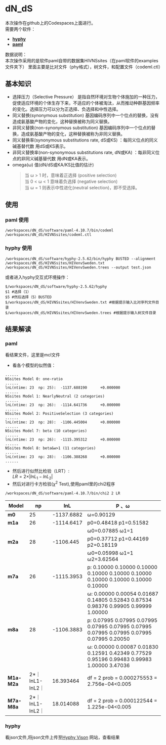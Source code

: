 # dN_dS

本次操作在github上的Codespaces上面进行。  
需要两个软件：  
- **[hyphy](https://github.com/veg/hyphy/archive/refs/tags/2.5.62.tar.gz)**  
- **[paml](https://github.com/abacus-gene/paml/releases/download/4.10.7/paml-4.10.7-linux-X86_64.tgz)**  

数据说明：  
    本次操作采用的是软件paml自带的数据集HIVNSsites（在paml软件的examples文件夹下） 里面主要是比对文件（phy格式），树文件，和配置文件（codeml.ctl）

## 基本知识  
- 选择压力（Selective Pressure） 是指自然环境对生物个体施加的一种压力，促使适应环境的个体生存下来，不适应的个体被淘汰，从而推动种群基因频率的变化。选择压力可以分为正选择、负选择和中性选择。  
- 同义替换(synonymous substitution) 基因编码序列中一个位点的替换，没有造成氨基酸产物的变化，这种替换被称为同义替换。  
- 非同义替换(non-synonymous substitution) 基因编码序列中一个位点的替换，造成氨基酸产物的变化，这种替换被称为非同义替换。  
- 同义替换率(synonymous substitutions rate, dS或KS) ：每同义位点的同义碱基替代数 用dS或KS表示。  
- 非同义替换率(non-synonymous substitutions rate, dN或KA) ：每非同义位点的非同义碱基替代数 用dN或KA表示。  
- omega(ω) 值(dN/dS或KA/KS比值的估计)  
    >当 ω > 1 时，意味着正选择 (positive selection)  
    >当 0 < ω < 1 意味着负选择 (negative selection)  
    >当 ω = 1 则表示中性进化(neutral selection)，即不受选择。  

## 使用
### paml 使用
```shell
/workspaces/dN_dS/software/paml-4.10.7/bin/codeml /workspaces/dN_dS/HIVNSsites/codeml.ctl
```
### hyphy 使用
```shell
/workspaces/dN_dS/software/hyphy-2.5.62/bin/hyphy BUSTED --alignment /workspaces/dN_dS/HIVNSsites/HIVenvSweden.txt /workspaces/dN_dS/HIVNSsites/HIVenvSweden.trees --output test.json
```


或者进入hyphy交互式环境操作：
```shell
$/workspaces/dN_dS/software/hyphy-2.5.62/hyphy
$1 #选择（1）
$5 #然后选择（5）BUSTED
$/workspaces/dN_dS/HIVNSsites/HIVenvSweden.txt #根据提示输入比对序列文件目录
$/workspaces/dN_dS/HIVNSsites/HIVenvSweden.trees #根据提示输入树文件目录
```

## 结果解读
### paml
看结果文件，这里是mcl文件
- 看各个模型的似然值：
```shell
......
NSsites Model 0: one-ratio
......
lnL(ntime: 23  np: 25):  -1137.688190      +0.000000
......
NSsites Model 1: NearlyNeutral (2 categories)
......
lnL(ntime: 23  np: 26):  -1114.641736      +0.000000
......
NSsites Model 2: PositiveSelection (3 categories)
......
lnL(ntime: 23  np: 28):  -1106.445004      +0.000000
......
NSsites Model 7: beta (10 categories)
......
lnL(ntime: 23  np: 26):  -1115.395312      +0.000000
......
NSsites Model 8: beta&w>1 (11 categories)
......
lnL(ntime: 23  np: 28):  -1106.388268      +0.000000
......
```
- 然后进行似然比检验（LRT）:  
$LR = 2 \times \rvert lnL_1-lnL_2 \rvert$   
- 然后对进行卡方检验($\chi^2$ Test),使用paml里的chi2程序
```shell
/workspaces/dN_dS/software/paml-4.10.7/bin/chi2 2 LR
```
| **Model**   | **np**          | **lnL**    | **P** **、ω**                                                |
| ----------- | --------------- | ---------- | ------------------------------------------------------------ |
| **m0**      | 25              | -1137.6882 | ω=0.90129                                                    |
| **m1a**     | 26              | -1114.6417 | p0=0.48418  p1=0.51582                                       |
|             |                 |            | ω0=0.07885   ω1=1                                            |
| **m2a**     | 28              | -1106.445  | p0=0.37712    p1=0.44169   p2=0.18119                        |
|             |                 |            | ω0=0.05998   ω1=1    ω2=3.62564                              |
| **m7a**     | 26              | -1115.3953 | p: 0.10000   0.10000 0.10000 0.10000   0.10000 0.10000 0.10000   0.10000 0.10000 0.10000 |
|             |                 |            | ω:   0.00000 0.00054 0.01687   0.14805 0.52843 0.87534   0.98376 0.99905 0.99999   1.00000 |
| **m8a**     | 28              | -1106.3883 | p:  0.07995 0.07995 0.07995   0.07995 0.07995 0.07995   0.07995 0.07995 0.07995   0.07995 0.20050 |
|             |                 |            | ω: 0.00000 0.00087   0.01830 0.12591 0.42349   0.77529 0.95196 0.99483   0.99983 1.00000 3.47036 |
| **M1a-M2a** | 2*｜lnL1-lnL2｜ | 16.393464  | df = 2 prob = 0.000275553 = 2.756e-04<0.005                  |
| **M7a-M8a** | 2*｜lnL1-lnL2｜ | 18.014088  | df = 2 prob = 0.000122544 = 1.225e-04<0.005                  |



### hyphy  
看json文件,将json文件上传至[Hyphy Vison](http://vision.hyphy.org/) 网站，查看结果
